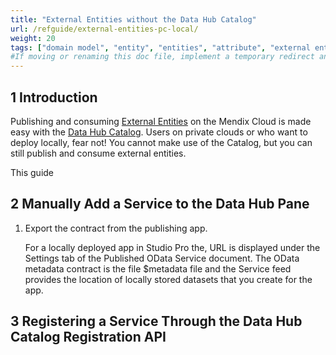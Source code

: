 ```yaml
---
title: "External Entities without the Data Hub Catalog"
url: /refguide/external-entities-pc-local/
weight: 20
tags: ["domain model", "entity", "entities", "attribute", "external entities", "private cloud", "access rule", "studio pro", "consumed OData Service"]
#If moving or renaming this doc file, implement a temporary redirect and let the respective team know they should update the URL in the product. See Mapping to Products for more details.
---
```

## 1 Introduction

Publishing and consuming [External Entities](/refguide/external-entities/) on the Mendix Cloud is made easy with the [Data Hub Catalog](/data-hub/data-hub-catalog/). Users on private clouds or who want to deploy locally, fear not! You  cannot make use of the Catalog, but you can still publish and consume external entities. 

This guide


## 2 Manually Add a Service to the Data Hub Pane

1.  Export the contract from the publishing app.
    
    For a locally deployed app in Studio Pro the, URL is displayed under the Settings tab of the Published OData Service document. The OData metadata contract is the file $metadata file and the Service feed provides the location of locally stored datasets that you create for the app.

## 3 Registering a Service Through the Data Hub Catalog Registration API